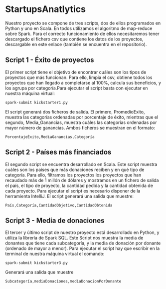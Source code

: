 # StartupsAnatlytics

Nuestro proyecto se compone de tres scripts, dos de ellos programados en Python y uno en Scala. En todos utilizamos el algoritmo de map-reduce sobre Spark. Para el correcto funcionamiento de ellos necesitaremos tener descargado el fichero csv que contiene los datos de los proyectos, descargable en este enlace (también se encuentra en el repositorio).

## Script 1 - Éxito de proyectos
El primer script tiene el objetivo de encontrar cuáles son los tipos de proyectos que más funcionan. Para ello, limpia el csv, obtiene todos los proyectos que han llegado a completarse al 100%, calcula sus beneficios, y los agrupa por categoría.Para ejecutar el script basta con ejecutar en nuestra máquina virtual:
```
spark-submit kickstarter1.py
```
El script generará dos ficheros de salida. El primero, PromedioExito, muestra las categorías ordenadas por porcentaje de éxito, mientras que el segundo, Media_Ganancias, muestra cuáles las categorías ordenadas por mayor número de ganancias. Ambos ficheros se muestran en el formato:
```
PorcentajeÉxito,MediaGanancias,Categoría
```
## Script 2 - Países más financiados
El segundo script se encuentra desarrollado en Scala. Este script muestra cuáles son los países que más donaciones reciben y en qué tipo de categoría. Para ello, filtramos los proyectos los proyectos que han recaudado más de 1 millón de dólares y mostramos en un fichero de salida el país, el tipo de proyecto, la cantidad pedida y la cantidad obtenida de cada proyecto. Para ejecutar el script es necesario disponer de la herramienta IntelliJ. El script generará una salida que muestre:
```
País,Categoría,CantidadObjetivo,CantidadObtenida
```
## Script 3 - Media de donaciones
El tercer y último script de nuestro proyecto está desarrollado en Python, y utiliza la librería de Spark SQL. Este Script nos muestra la media de donantes que tiene cada subcategoría, y la media de donación por donante (ordenado de mayor a menor). Para ejecutar el script hay que escribir en la terminal de nuestra máquina virtual el comando:
```
spark-submit kickstarter3.py
```
Generará una salida que muestre
```
Subcategoría,mediaDonaciones,mediaDonacionPorDonante
```

